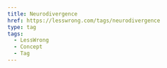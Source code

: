 ```yaml
---
title: Neurodivergence
href: https://lesswrong.com/tags/neurodivergence
type: tag
tags:
  - LessWrong
  - Concept
  - Tag
---
```


